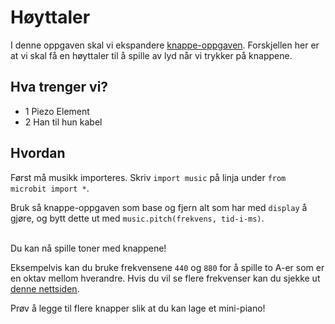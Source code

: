 # Høyttaler

I denne oppgaven skal vi ekspandere [knappe-oppgaven](https://informativ.github.io/microbit-oppgaver/experiments/button_intro/task).
Forskjellen her er at vi skal få en høyttaler til å spille av lyd når vi trykker på knappene.

## Hva trenger vi?
* 1 Piezo Element
* 2 Han til hun kabel

## Hvordan
Først må musikk importeres. Skriv `import music` på linja under `from microbit import *`.

Bruk så knappe-oppgaven som base og fjern alt som har med `display` å gjøre, og bytt dette ut med `music.pitch(frekvens, tid-i-ms)`.

<br>
Du kan nå spille toner med knappene!

Eksempelvis kan du bruke frekvensene `440` og `880` for å spille to A-er som er en oktav mellom hverandre.
Hvis du vil se flere frekvenser kan du sjekke ut [denne nettsiden](http://www.phy.mtu.edu/~suits/notefreqs.html).

Prøv å legge til flere knapper slik at du kan lage et mini-piano!
